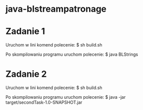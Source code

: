java-blstreampatronage
======================
<h1>Zadanie 1</h1>
Uruchom w lini komend polecenie:
$ sh build.sh

Po skompilowaniu programu uruchom polecenie:
$ java BLStrings <arg>

<h1>Zadanie 2</h1>
Uruchom w lini komend polecenie:
$ sh build.sh

Po skompilowaniu programu uruchom polecenie:
$ java -jar target/secondTask-1.0-SNAPSHOT.jar
